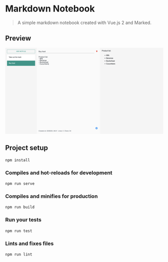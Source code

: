# Markdown Notebook

> A simple markdown notebook created with Vue.js 2 and Marked.

## Preview

<img src="./screenshots/markdown-notebook.png" alt="Markdown Notebook" />

## Project setup
```
npm install
```

### Compiles and hot-reloads for development
```
npm run serve
```

### Compiles and minifies for production
```
npm run build
```

### Run your tests
```
npm run test
```

### Lints and fixes files
```
npm run lint
```

